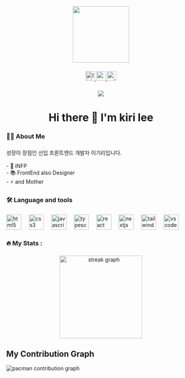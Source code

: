 <div align="center">
  <img height="150" src="https://media3.giphy.com/media/v1.Y2lkPTc5MGI3NjExY3M0MW9uenV2MXRqNmYzYXpvc3IyYWg1bXIydjFtZ3h5NTE3eTdxMyZlcD12MV9pbnRlcm5hbF9naWZfYnlfaWQmY3Q9Zw/8m7nAJTYvzNUh54HQm/giphy.gif"  />
</div>

###

<div align="center">
  <a href="https://www.linkedin.com/feed/" target="_blank">
    <img src="https://img.shields.io/static/v1?message=LinkedIn&logo=linkedin&label=&color=0077B5&logoColor=white&labelColor=&style=for-the-badge" height="25" alt="linkedin logo"  />
  </a>
  <a href="mango.man.e.ya@gmail.com" target="_blank">
    <img src="https://img.shields.io/static/v1?message=Gmail&logo=gmail&label=&color=D14836&logoColor=white&labelColor=&style=for-the-badge" height="25" alt="gmail logo"  />
  </a>
  <a href="https://velog.io/@mangoman/posts" target="_blank">
    <img src="https://img.shields.io/static/v1?message=Velog&logo=velog&label=&color=20C997&logoColor=white&labelColor=&style=for-the-badge" height="25" alt="velog logo"  />
  </a>
</div>

###

<div align="center">
  <img src="https://visitor-badge.laobi.icu/badge?page_id=mangomaneya.mangomaneya&"  />
</div>

###

<h1 align="center">Hi there 👋 I'm kiri lee</h1>

###

<h3 align="left">👩‍💻  About Me</h3>

###

<p align="left">성장이 장점인 신입 프론트엔드 개발자 이기리입니다.<br><br>- 🔭 INFP<br>- 📚 FrontEnd also Designer<br>- ⚡ and Mother</p>

###

<h3 align="left">🛠 Language and tools</h3>

###

<div align="left">
  <img src="https://cdn.jsdelivr.net/gh/devicons/devicon/icons/html5/html5-original.svg" height="40" alt="html5 logo"  />
  <img width="12" />
  <img src="https://cdn.jsdelivr.net/gh/devicons/devicon/icons/css3/css3-original.svg" height="40" alt="css3 logo"  />
  <img width="12" />
  <img src="https://cdn.jsdelivr.net/gh/devicons/devicon/icons/javascript/javascript-original.svg" height="40" alt="javascript logo"  />
  <img width="12" />
  <img src="https://cdn.jsdelivr.net/gh/devicons/devicon/icons/typescript/typescript-original.svg" height="40" alt="typescript logo"  />
  <img width="12" />
  <img src="https://cdn.jsdelivr.net/gh/devicons/devicon/icons/react/react-original.svg" height="40" alt="react logo"  />
  <img width="12" />
  <img src="https://cdn.jsdelivr.net/gh/devicons/devicon/icons/nextjs/nextjs-original.svg" height="40" alt="nextjs logo"  />
  <img width="12" />
  <img src="https://cdn.jsdelivr.net/gh/devicons/devicon/icons/tailwindcss/tailwindcss-original-wordmark.svg" height="40" alt="tailwindcss logo"  />
  <img width="12" />
  <img src="https://cdn.jsdelivr.net/gh/devicons/devicon/icons/vscode/vscode-original.svg" height="40" alt="vscode logo"  />
</div>

###

<h3 align="left">🔥   My Stats :</h3>

###

<div align="center">
  <img src="https://streak-stats.demolab.com?user=mangomaneya&locale=en&mode=daily&theme=dark&hide_border=false&border_radius=5&order=3" height="220" alt="streak graph"  />
</div>

## My Contribution Graph

<picture>
    <source media="(prefers-color-scheme: dark)" srcset="https://raw.githubusercontent.com/[mangomaneya]/[mangomaneya]/output/pacman-contribution-graph-dark.svg">
    <source media="(prefers-color-scheme: light)" srcset="https://raw.githubusercontent.com/[mangomaneya]/[mangomaneya]/output/pacman-contribution-graph.svg">
    <img alt="pacman contribution graph" src="https://raw.githubusercontent.com/[mangomaneya]/[mangomaneya]/output/pacman-contribution-graph.svg">
</picture>
